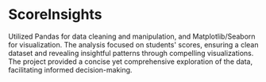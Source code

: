 # ScoreInsights
Utilized Pandas for data cleaning and manipulation, and Matplotlib/Seaborn for visualization. The analysis focused on students' scores, ensuring a clean dataset and revealing insightful patterns through compelling visualizations. The project provided a concise yet comprehensive exploration of the data, facilitating informed decision-making.

